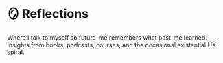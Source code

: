 # 🪞 Reflections

Where I talk to myself so future-me remembers what past-me learned.  
Insights from books, podcasts, courses, and the occasional existential UX spiral.
